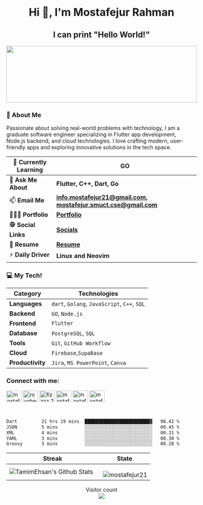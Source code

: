 
<h1 align="center">Hi 👋, I'm Mostafejur Rahman</h1>
<h2 align="center">I can print "Hello World!"</h2>
<img src="https://raw.githubusercontent.com/rodrigograca31/rodrigograca31/master/matrix.svg" width="100%" height="150px"/>

### 🌟 About Me
Passionate about solving real-world problems with technology, I am a graduate software engineer specializing in Flutter app development, Node.js backend, and cloud technologies. I love crafting modern, user-friendly apps and exploring innovative solutions in the tech space.

| 🌱 **Currently Learning**  | **GO**                                               |
|----------------------------|------------------------------------------------------------------------|
| 💬 **Ask Me About**        | **Flutter, C++, Dart, Go**                                                |
| 📫 **Email Me**            | **[info.mostafejur21@gmail.com](mailto:info.mostafejur21@gmail.com), [mostafejur.smuct.cse@gmail.com](mailto:mostafejur.smuct.cse@gmail.com)** |
| 👨🏻‍💻 **Portfolio**        | **[Portfolio](https://mostafejur.netlify.app/)**                       |
| 🕵 **Social Links**         | **[Socials](https://mostafejur21.github.io/mostafejur/)**             |
| 📄 **Resume**              | **[Resume](https://drive.google.com/file/d/1_Lj021jEvp50ExKzyl_yPuqewg_j_Z8G/view?usp=drive_link)** |
| ⚡ **Daily Driver**         | **Linux and Neovim**                                                 |



### 💻 My Tech!

| **Category**      | **Technologies**                                                                 |
|--------------------|---------------------------------------------------------------------------------|
| **Languages**      | `dart`, `Golang`, `JavaScript`, `C++`, `SQL`                                   |
| **Backend**        | `GO`, `Node.js`                                                                |
| **Frontend**       | `Flutter`                                                                      |
| **Database**       | `PostgreSQL`, `SQL`                                                            |
| **Tools**          | `Git`, `GitHub Workflow`                                                       |
| **Cloud**          | `Firebase`,`SupaBase`                                                          |
| **Productivity**   | `Jira`, `MS PowerPoint`, `Canva`                                               |
<!--
### Languages

![Dart](https://img.shields.io/badge/-Dart-000?&logo=Dart&logoColor=007396)
![C++](https://img.shields.io/badge/-C++-000?&logo=c%2b%2b&logoColor=00599C)
![C](https://img.shields.io/badge/-C-000?&logo=C)
![Python](https://img.shields.io/badge/-Python-000?&logo=Python)


### Tools & Technologies

![Flutter](https://img.shields.io/badge/-Flutter-000?&logo=Flutter&logoColor=0553B1)
![Firebase](https://img.shields.io/badge/-Firebase-000?&logo=Firebase&logoColor=F90)
![Linux](https://img.shields.io/badge/-Linux-000?&logo=Linux)
![Neovim](https://img.shields.io/badge/-Neovim-000?&logo=Neovim)
![Git](https://img.shields.io/badge/-Git-000?&logo=Git)
![Github](https://img.shields.io/badge/-Github-000?&logo=Github)
![Tmux](https://img.shields.io/badge/-Tmux-000?&logo=Tmux)
![Zsh](https://img.shields.io/badge/-Zsh-000?&logo=Zsh)
![Vim](https://img.shields.io/badge/-Vim-000?&logo=Vim)
![Android Studio](https://img.shields.io/badge/-Android%20Studio-000?&logo=Android%20Studio&logoColor=3DDC84)
![Postman](https://img.shields.io/badge/-Postman-000?&logo=Postman)
-->
<h3 align="justify">Connect with me:</h3>
<p align="justify">
<a href="https://linkedin.com/in/mostafejur21/" target="blank"><img align="center" src="https://raw.githubusercontent.com/rahuldkjain/github-profile-readme-generator/master/src/images/icons/Social/linked-in-alt.svg" alt="mostafejur21/" height="30" width="40" /></a>
<a href="https://fb.com/roughelephent" target="blank"><img align="center" src="https://raw.githubusercontent.com/rahuldkjain/github-profile-readme-generator/master/src/images/icons/Social/facebook.svg" alt="roughelephent" height="30" width="40" /></a>
<a href="https://instagram.com/fizzzz.21" target="blank"><img align="center" src="https://raw.githubusercontent.com/rahuldkjain/github-profile-readme-generator/master/src/images/icons/Social/instagram.svg" alt="fizzzz.21" height="30" width="40" /></a>
<a href="https://twitter.com/mostafejur21" target="blank"><img align="center" src="https://raw.githubusercontent.com/rahuldkjain/github-profile-readme-generator/master/src/images/icons/Social/twitter.svg" alt="mostafejur21" height="30" width="40" /></a>
<a href="https://www.leetcode.com/mostafejur21" target="blank"><img align="center" src="https://raw.githubusercontent.com/rahuldkjain/github-profile-readme-generator/master/src/images/icons/Social/leet-code.svg" alt="mostafejur21" height="30" width="40" /></a>
<a href="https://www.hackerrank.com/mostafejur21" target="blank"><img align="center" src="https://raw.githubusercontent.com/rahuldkjain/github-profile-readme-generator/master/src/images/icons/Social/hackerrank.svg" alt="mostafejur21" height="30" width="40" /></a>
</p>
</br>
<!--START_SECTION:waka-->

```txt
Dart         21 hrs 19 mins  ████████████████████████▓   98.42 %
JSON         5 mins          ░░░░░░░░░░░░░░░░░░░░░░░░░   00.45 %
XML          4 mins          ░░░░░░░░░░░░░░░░░░░░░░░░░   00.31 %
YAML         3 mins          ░░░░░░░░░░░░░░░░░░░░░░░░░   00.30 %
Groovy       3 mins          ░░░░░░░░░░░░░░░░░░░░░░░░░   00.28 %
```

<!--END_SECTION:waka-->

| Streak | State |
| -------- | ------- |
| <img align="left" alt="TamimEhsan's Github Stats" src="https://github-readme-stats.vercel.app/api?username=mostafejur21&show_icons=true" />   &nbsp;| <p><img align="right" src="https://github-readme-stats.vercel.app/api/top-langs?username=mostafejur21&show_icons=true&locale=en&layout=compact&theme=dracula" alt="mostafejur21" /></p> |

<p align="center">
  Visitor count<br>
  <img src="https://profile-counter.glitch.me/mostafejur21/count.svg" />
</p>
